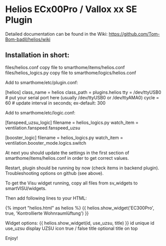 # Helios ECx00Pro / Vallox xx SE Plugin

Detailed documentation can be found in the Wiki:
https://github.com/Tom-Bom-badil/helios/wiki


Installation in short:
----------------------

files/helios.conf          copy file to smarthome/items/helios.conf
files/helios_logics.py     copy file to smarthome/logics/helios.conf

Add to smarthome/etc/plugin.conf:

[helios]
    class_name = helios
    class_path = plugins.helios
    tty = /dev/ttyUSB0          # put your serial port here (usually /dev/ttyUSB0 or /dev/ttyAMA0)
    cycle = 60                  # update interval in seconds; ex-default: 300

Add to smarthome/etc/logic.conf:

[fanspeed_uzsu_logic]
	filename = helios_logics.py
	watch_item = ventilation.fanspeed.fanspeed_uzsu

[booster_logic]
	filename = helios_logics.py	
	watch_item = ventilation.booster_mode.logics.switch	
	

At next you should update the settings in the first section of smarthome/items/helios.conf
in order to get correct values.

Restart, plugin should be running by now (check items in backend plugin).
Troubleshooting options on github (see above).

To get the Visu widget running, copy all files from sv_widgets to smartVISU/widgets.

Then add following lines to your HTML:

{% import "helios.html" as helios %}
{{ helios.show_widget('EC300Pro', true, 'Kontrollierte Wohnraumlüftung') }}

Widget options:
{{ helios.show_widget(id, use_uzsu, title) }}
id          unique id
use_uzsu    display UZSU icon true / false
title       optional title on top

Enjoy!
